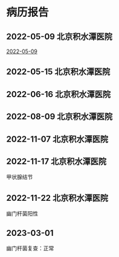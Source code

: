 # 病历报告

## 2022-05-09 北京积水潭医院

[2022-05-09](materials/2022-05-09.jpg)

## 2022-05-15 北京积水潭医院

## 2022-06-16 北京积水潭医院

## 2022-08-09 北京积水潭医院

## 2022-11-07 北京积水潭医院

## 2022-11-17 北京积水潭医院

甲状腺结节

## 2022-11-22 北京积水潭医院

幽门杆菌阳性

## 2023-03-01

幽门杆菌复查：正常

